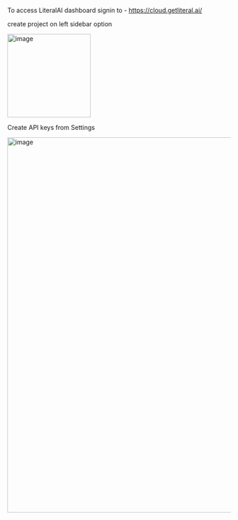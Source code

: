 To access LiteralAI dashboard signin to - https://cloud.getliteral.ai/

create project on left sidebar option 

<img width="188" alt="image" src="https://github.com/jayita13/GenerativeAI/assets/64038928/f653900a-3f05-433e-9b28-58255fe31dd8">

Create API keys from Settings

<img width="845" alt="image" src="https://github.com/jayita13/GenerativeAI/assets/64038928/2ab9c398-e352-40cd-9911-a0937e9a0742">

